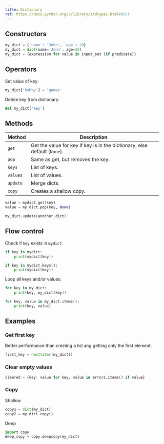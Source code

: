 ```yaml
---
title: Dictionary
ref: https://docs.python.org/3/library/stdtypes.html#dict
---
```


## Constructors

```python
my_dict = {'name': 'John', 'age': 28}
my_dict = dict(name='John', age=28)
my_dict = {expression for value in input_set (if predicate)}
```

## Operators

Set value of key:

```python
my_dict['hobby'] = 'games'
```

Delete key from dictionary:

```python
del my_dict['key']
```

## Methods

| Method | Description |
| --- | --- |
| `get` | Get the value for key if key is in the dictionary, else default (`None`). |
| `pop` | Same as get, but removes the key. |
| `keys` | List of keys. |
| `values` | List of values. |
| `update` | Merge dicts. |
| `copy` | Creates a shallow copy. |

```python
value = mydict.get(key)
value = my_dict.pop(key, None)

my_dict.update(another_dict)
```

## Flow control

Check if `key` exists in `mydict`:

```python
if key in mydict:
    print(mydict[key])

if key in mydict.keys():
    print(mydict[key])
```

Loop all keys and/or values:

```python
for key in my_dict:
    print(key, my_dict[key])

for key, value in my_dict.items():
    print(key, value)
```

## Examples

### Get first key

Better performance than creating a list ang getting only the first element.

```python
first_key = next(iter(my_dict))
```

### Clear empty values

```python
cleared = {key: value for key, value in errors.items() if value}
```

### Copy

Shallow

```python
copy1 = dict(my_dict)
copy2 = my_dict.copy()
```

Deep

```python
import copy
deep_copy = copy.deepcopy(my_dict)
```
